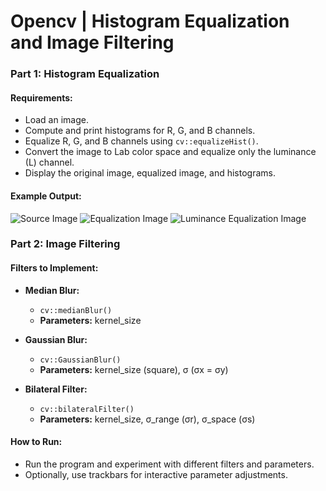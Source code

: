 # Opencv | Histogram Equalization and Image Filtering
### Part 1: Histogram Equalization

#### Requirements:
- Load an image.
- Compute and print histograms for R, G, and B channels.
- Equalize R, G, and B channels using `cv::equalizeHist()`.
- Convert the image to Lab color space and equalize only the luminance (L) channel.
- Display the original image, equalized image, and histograms.

#### Example Output:
![Source Image](https://github.com/dedeha39/Opencv-Histogram-Equalization-and-Image-Filtering/blob/main/Histogram_Equalization-Part_1/Outputs/Source_Image.jpg)
![Equalization Image](https://github.com/dedeha39/Opencv-Histogram-Equalization-and-Image-Filtering/blob/main/Histogram_Equalization-Part_1/Outputs/Equalization_Image.jpg)
![Luminance Equalization Image](https://github.com/dedeha39/Opencv-Histogram-Equalization-and-Image-Filtering/blob/main/Histogram_Equalization-Part_1/Outputs/Luminance_Equalization_Image.jpg)


### Part 2: Image Filtering

#### Filters to Implement:
- **Median Blur:**
  - `cv::medianBlur()`
  - **Parameters:** kernel_size

- **Gaussian Blur:**
  - `cv::GaussianBlur()`
  - **Parameters:** kernel_size (square), σ (σx = σy)

- **Bilateral Filter:**
  - `cv::bilateralFilter()`
  - **Parameters:** kernel_size, σ_range (σr), σ_space (σs)

#### How to Run:
- Run the program and experiment with different filters and parameters.
- Optionally, use trackbars for interactive parameter adjustments.


